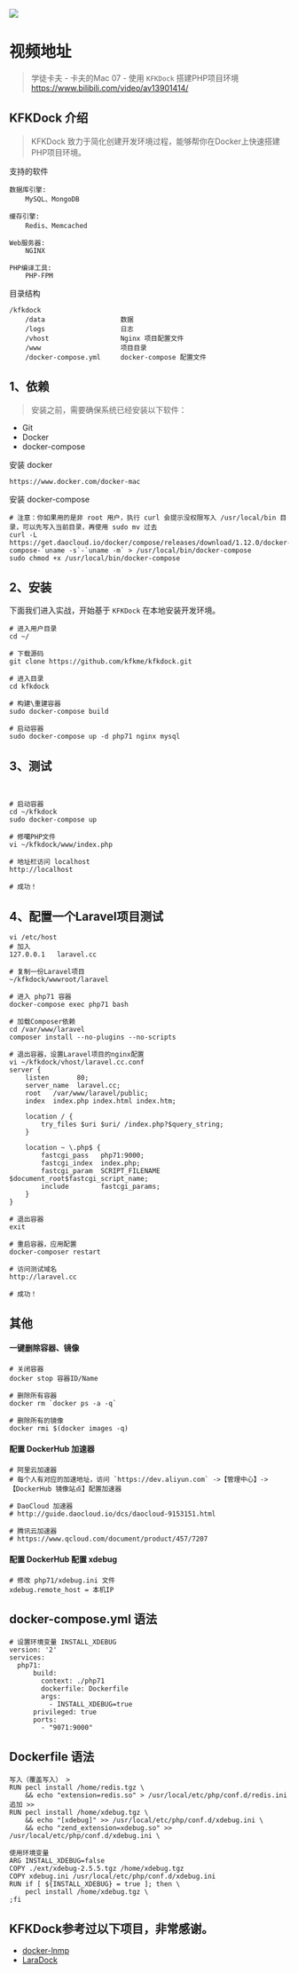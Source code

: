 ![](http://upload-images.jianshu.io/upload_images/424321-3335005c8f02ea3d.jpg?imageMogr2/auto-orient/strip%7CimageView2/2/w/1240)

# 视频地址
> 学徒卡夫 - 卡夫的Mac 07 - 使用 `KFKDock` 搭建PHP项目环境  
https://www.bilibili.com/video/av13901414/

## KFKDock 介绍
> KFKDock 致力于简化创建开发环境过程，能够帮你在Docker上快速搭建PHP项目环境。 

支持的软件
```
数据库引擎: 
    MySQL、MongoDB
    
缓存引擎: 
    Redis、Memcached
    
Web服务器: 
    NGINX

PHP编译工具: 
    PHP-FPM
```
目录结构
```
/kfkdock
    /data                   数据
    /logs                   日志
    /vhost                  Nginx 项目配置文件
    /www                    项目目录
    /docker-compose.yml     docker-compose 配置文件
```


## 1、依赖

> 安装之前，需要确保系统已经安装以下软件：
- Git
- Docker
- docker-compose

安装 docker
```
https://www.docker.com/docker-mac
```
安装 docker-compose
```
# 注意：你如果用的是非 root 用户，执行 curl 会提示没权限写入 /usr/local/bin 目录，可以先写入当前目录，再使用 sudo mv 过去
curl -L https://get.daocloud.io/docker/compose/releases/download/1.12.0/docker-compose-`uname -s`-`uname -m` > /usr/local/bin/docker-compose
sudo chmod +x /usr/local/bin/docker-compose
```

## 2、安装
下面我们进入实战，开始基于 `KFKDock` 在本地安装开发环境。

```
# 进入用户目录
cd ~/

# 下载源码
git clone https://github.com/kfkme/kfkdock.git

# 进入目录
cd kfkdock

# 构建\重建容器
sudo docker-compose build

# 启动容器
sudo docker-compose up -d php71 nginx mysql
```
## 3、测试

```


# 启动容器
cd ~/kfkdock
sudo docker-compose up

# 修噶PHP文件
vi ~/kfkdock/www/index.php

# 地址栏访问 localhost
http://localhost

# 成功！
```
## 4、配置一个Laravel项目测试

```
vi /etc/host
# 加入
127.0.0.1   laravel.cc

# 复制一份Laravel项目
~/kfkdock/wwwroot/laravel

# 进入 php71 容器
docker-compose exec php71 bash

# 加载Composer依赖
cd /var/www/laravel
composer install --no-plugins --no-scripts

# 退出容器，设置Laravel项目的nginx配置
vi ~/kfkdock/vhost/laravel.cc.conf
server {
    listen       80;
    server_name  laravel.cc;
    root   /var/www/laravel/public;
    index  index.php index.html index.htm;

    location / {
        try_files $uri $uri/ /index.php?$query_string;
    }

    location ~ \.php$ {
        fastcgi_pass   php71:9000;
        fastcgi_index  index.php;
        fastcgi_param  SCRIPT_FILENAME  $document_root$fastcgi_script_name;
        include        fastcgi_params;
	}
}

# 退出容器
exit

# 重启容器，应用配置
docker-composer restart

# 访问测试域名
http://laravel.cc

# 成功！
```

## 其他

#### 一键删除容器、镜像

```
# 关闭容器
docker stop 容器ID/Name

# 删除所有容器
docker rm `docker ps -a -q`

# 删除所有的镜像
docker rmi $(docker images -q)
```

#### 配置 DockerHub 加速器
```
# 阿里云加速器
# 每个人有对应的加速地址，访问 `https://dev.aliyun.com` ->【管理中心】-> 【DockerHub 镜像站点】配置加速器

# DaoCloud 加速器
# http://guide.daocloud.io/dcs/daocloud-9153151.html

# 腾讯云加速器
# https://www.qcloud.com/document/product/457/7207
```
#### 配置 DockerHub 配置 xdebug
```
# 修改 php71/xdebug.ini 文件
xdebug.remote_host = 本机IP
```


## docker-compose.yml 语法

```
# 设置环境变量 INSTALL_XDEBUG
version: '2'
services:
  php71:
      build:
        context: ./php71
        dockerfile: Dockerfile
        args:
          - INSTALL_XDEBUG=true
      privileged: true
      ports:
        - "9071:9000"
```

## Dockerfile 语法

```
写入（覆盖写入） >
RUN pecl install /home/redis.tgz \
	&& echo "extension=redis.so" > /usr/local/etc/php/conf.d/redis.ini
追加 >>
RUN pecl install /home/xdebug.tgz \
    && echo "[xdebug]" >> /usr/local/etc/php/conf.d/xdebug.ini \
    && echo "zend_extension=xdebug.so" >> /usr/local/etc/php/conf.d/xdebug.ini \

使用环境变量
ARG INSTALL_XDEBUG=false
COPY ./ext/xdebug-2.5.5.tgz /home/xdebug.tgz
COPY xdebug.ini /usr/local/etc/php/conf.d/xdebug.ini
RUN if [ ${INSTALL_XDEBUG} = true ]; then \
    pecl install /home/xdebug.tgz \
;fi

```


## KFKDock参考过以下项目，非常感谢。
- [docker-lnmp](https://github.com/beautysoft/docker-lnmp)
- [LaraDock](https://github.com/laradock/laradock)

